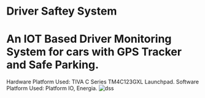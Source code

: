 # Driver Saftey System
# An IOT Based Driver Monitoring System for cars with GPS Tracker and Safe Parking.
Hardware Platform Used: TIVA C Series TM4C123GXL Launchpad.
Software Platform Used: Platform IO, Energia.
![dss](https://github.com/arjunvs888/Driver-Saftey-System-DSS/assets/32426492/476d279f-78c1-4085-b1bc-f41f8be41dff)
